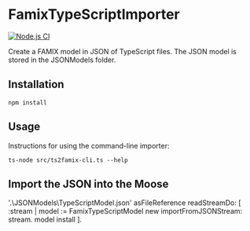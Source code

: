 # FamixTypeScriptImporter

[![Node.js CI](https://github.com/Arezoo-Nasr/FamixTypeScriptImporter/actions/workflows/node.js.yml/badge.svg)](https://github.com/Arezoo-Nasr/FamixTypeScriptImporter/actions/workflows/node.js.yml)

Create a FAMIX model in JSON of TypeScript files. The JSON model is stored in the JSONModels folder.

## Installation

```npm install```

## Usage

Instructions for using the command-line importer:

```
ts-node src/ts2famix-cli.ts --help
```

## Import the JSON into the Moose

'.\JSONModels\TypeScriptModel.json' asFileReference readStreamDo:
[ :stream | model := FamixTypeScriptModel new importFromJSONStream: stream. model install ].